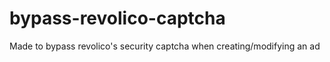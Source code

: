 # bypass-revolico-captcha

Made to bypass revolico's security captcha when creating/modifying an ad
